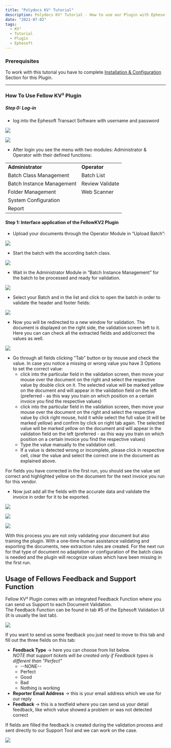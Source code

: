 ```yaml
---
title: "Polydocs KV² Tutorial"
description: Polydocs KV² Tutorial - How to use our Plugin with Ephesoft
date: "2021-07-02"
tags:
  - KV²
  - Tutorial
  - Plugin
  - Ephesoft
---
```


### Prerequisites

To work with this tutorial you have to complete [Installation & Configuration](/doc2/fellowkv2-plugin/installation/) Section for this Plugin.

* * *

### How To Use Fellow KV² Plugin

##### **Step 0: Log-in**

- log into the Ephesoft Transact Software with username and password

![](/_images/doc2/login1Unbenannt.png)

![](/_images/doc2/login2Unbenannt.png)

- After login you see the menu with two modules: Administrator & Operator with their defined functions:

<table><tbody><tr><td><strong>Administrator</strong></td><td><strong>Operator</strong></td></tr><tr><td>Batch Class Management</td><td>Batch List</td></tr><tr><td>Batch Instance Management</td><td>Review Validate</td></tr><tr><td>Folder Management</td><td>Web Scanner</td></tr><tr><td>System Configuration</td><td></td></tr><tr><td>Report</td><td></td></tr></tbody></table>

#### **Step 1: Interface application of the FellowKV2 Plugin**

- Upload your documents through the Operator Module in “Upload Batch”:  
    

![](/_images/doc2/step1_1.png)

- Start the batch with the according batch class.

![](/_images/doc2/startbatch.png)

- Wait in the Administrator Module in “Batch Instance Management” for the batch to be processed and ready for validation.

![](/_images/doc2/Process3Unbenannt.png)

- Select your Batch and in the list and click to open the batch in order to validate the header and footer fields:

![](/_images/doc2/4-open-batchUnbenannt.png)

- Now you will be redirected to a new window for validation. The document is displayed on the right side, the validation screen left to it. Here you can can check all the extracted fields and add/correct the values as well.  
    

![](/_images/doc2/validationScreen.png)

- Go through all fields clicking "Tab" button or by mouse and check the value. In case you notice a missing or wrong value you have 3 Options to set the correct value:
    - click into the particular field in the validation screen, then move your mouse over the document on the right and select the respective value by double click on it. The selected value will be marked yellow on the document and will appear in the validation field on the left (preferred - as this way you train on which position on a certain invoice you find the respective values)
    - click into the particular field in the validation screen, then move your mouse over the document on the right and select the respective value by click right mouse, hold it while select the full value (it will be marked yellow) and confirm by click on right tab again. The selected value will be marked yellow on the document and will appear in the validation field on the left (preferred - as this way you train on which position on a certain invoice you find the respective values)
    - Type the value manually to the validation cell.
    - If a value is detected wrong or incomplete, please click in respective cell, clear the value and select the correct one in the document as explained above.

For fields you have corrected in the first run, you should see the value set correct and highlighted yellow on the document for the next invoice you run for this vendor.

- Now just add all the fields with the accurate data and validate the invoice in order for it to be exported.

![](/_images/doc2/validate1Unbenannt.png)

![](/_images/doc2/validate2Unbenannt.png)

![](/_images/doc2/validate3Unbenannt.png)

With this process you are not only validating your document but also training the plugin. With a one-time human assistance validating and exporting the documents, new extraction rules are created. For the next run for that type of document no adaptation or configuration of the batch class is needed and the plugin will recognize values which have been missing in the first run.

## Usage of Fellows Feedback and Support Function

Fellow KV² Plugin comes with an integrated Feedback Function where you can send us Support to each Document Validation.  
The Feedback Function can be found in tab #5 of the Ephesoft Validation UI (it is usually the last tab).

![](/_images/doc2/Bildschirmfoto-2021-07-12-um-17.01.16-2-1024x477.png)

If you want to send us some feedback you just need to move to this tab and fill out the three fields on this tab:

- **Feedback Type** -> here you can choose from list below.  
    _NOTE that support tickets will be created only if Feedback types is different than "Perfect"_
    - \--NONE--
    - Perfect
    - Good
    - Bad
    - Nothing is working
- **Reporter Email Address** \-> this is your email address which we use for our reply
- **Feedback** -> this is a textfield where you can send us your detail feedback, like which value showed a problem or was not detected correct

If fields are filled the feedback is created during the validation process and sent directly to our Support Tool and we can work on the case.

![](/_images/doc2/Bildschirmfoto-2021-07-12-um-17.01.16-1024x477.png)
